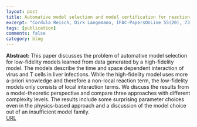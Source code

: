```yaml
---
layout: post
title: Automative model selection and model certification for reaction-diffusion equations
excerpt: "Cordula Reisch, Dirk Langemann, IFAC-PapersOnLine 55(20), 73-78 (2022)"
tags: [publication]
comments: false
category: blog
---
```


<b>Abstract: </b>This paper discusses the problem of automative model selection for low-fidelity models learned from data generated by a high-fidelity model. The models describe the time and space dependent interaction of virus and T cells in liver infections. While the high-fidelity model uses more a-priori knowledge and therefore a non-local reaction term, the low-fidelity models only consists of local interaction terms. We discuss the results from a model-theoretic perspective and compare three approaches with different complexity levels. The results include some surprising parameter choices even in the physics-based approach and a discussion of the model choice out of an insufficient model family.<br>
<a href="https://doi.org/10.1016/j.ifacol.2022.09.074">URL</a>

